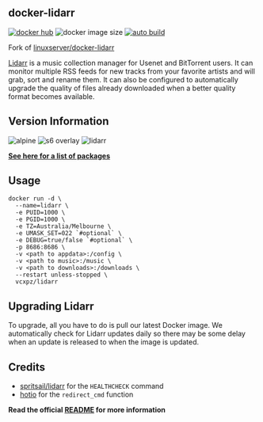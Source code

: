 ## docker-lidarr
[![docker hub](https://img.shields.io/badge/docker_hub-link-blue?style=for-the-badge&logo=docker)](https://hub.docker.com/repository/docker/vcxpz/lidarr) ![docker image size](https://img.shields.io/docker/image-size/vcxpz/lidarr?style=for-the-badge&logo=docker) [![auto build](https://img.shields.io/badge/docker_builds-automated-blue?style=for-the-badge&logo=docker?color=d1aa67)](https://github.com/hydazz/docker-lidarr/actions?query=workflow%3A"Auto+Builder+CI")

Fork of [linuxserver/docker-lidarr](https://github.com/linuxserver/docker-lidarr/)

[Lidarr](https://github.com/lidarr/Lidarr) is a music collection manager for Usenet and BitTorrent users. It can monitor multiple RSS feeds for new tracks from your favorite artists and will grab, sort and rename them. It can also be configured to automatically upgrade the quality of files already downloaded when a better quality format becomes available.

## Version Information
![alpine](https://img.shields.io/badge/alpine-edge-0D597F?style=for-the-badge&logo=alpine-linux) ![s6 overlay](https://img.shields.io/badge/s6_overlay-2.1.0.2-blue?style=for-the-badge) ![lidarr](https://img.shields.io/badge/lidarr-0.8.0.1986-blue?style=for-the-badge)

**[See here for a list of packages](https://github.com/hydazz/docker-lidarr/blob/main/package_versions.txt)**

## Usage
```
docker run -d \
  --name=lidarr \
  -e PUID=1000 \
  -e PGID=1000 \
  -e TZ=Australia/Melbourne \
  -e UMASK_SET=022 `#optional` \
  -e DEBUG=true/false `#optional` \
  -p 8686:8686 \
  -v <path to appdata>:/config \
  -v <path to music>:/music \
  -v <path to downloads>:/downloads \
  --restart unless-stopped \
  vcxpz/lidarr
```

## Upgrading Lidarr
To upgrade, all you have to do is pull our latest Docker image. We automatically check for Lidarr updates daily so there may be some delay when an update is released to when the image is updated.

## Credits
* [spritsail/lidarr](https://github.com/spritsail/lidarr) for the `HEALTHCHECK` command
* [hotio](https://github.com/hotio) for the `redirect_cmd` function

**Read the official [README](https://github.com/linuxserver/docker-lidarr/) for more information**
